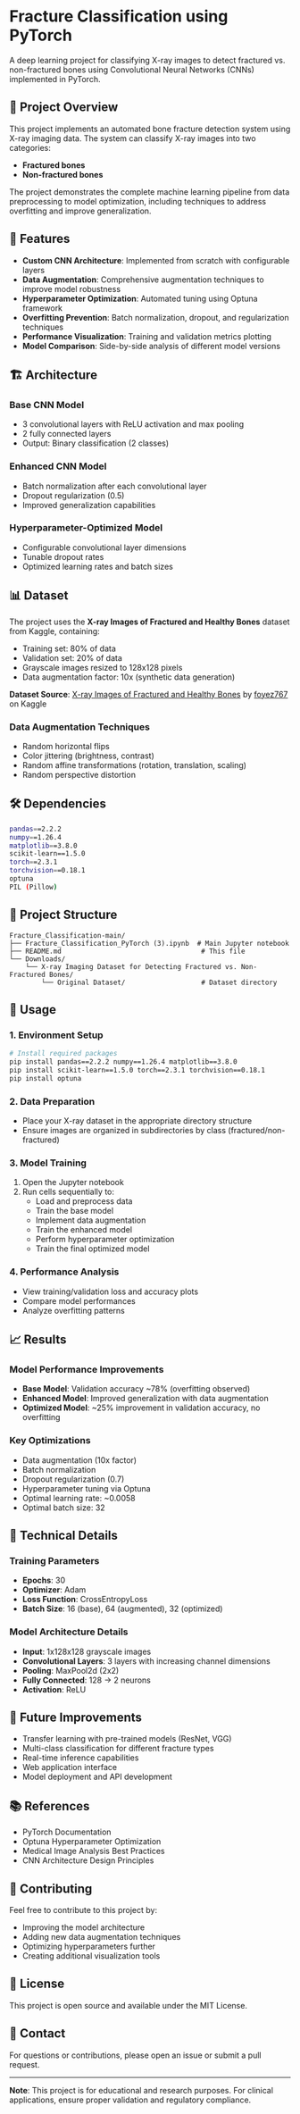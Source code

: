 # Fracture Classification using PyTorch

A deep learning project for classifying X-ray images to detect fractured vs. non-fractured bones using Convolutional Neural Networks (CNNs) implemented in PyTorch.

## 🏥 Project Overview

This project implements an automated bone fracture detection system using X-ray imaging data. The system can classify X-ray images into two categories:
- **Fractured bones** 
- **Non-fractured bones**

The project demonstrates the complete machine learning pipeline from data preprocessing to model optimization, including techniques to address overfitting and improve generalization.

## 🚀 Features

- **Custom CNN Architecture**: Implemented from scratch with configurable layers
- **Data Augmentation**: Comprehensive augmentation techniques to improve model robustness
- **Hyperparameter Optimization**: Automated tuning using Optuna framework
- **Overfitting Prevention**: Batch normalization, dropout, and regularization techniques
- **Performance Visualization**: Training and validation metrics plotting
- **Model Comparison**: Side-by-side analysis of different model versions

## 🏗️ Architecture

### Base CNN Model
- 3 convolutional layers with ReLU activation and max pooling
- 2 fully connected layers
- Output: Binary classification (2 classes)

### Enhanced CNN Model
- Batch normalization after each convolutional layer
- Dropout regularization (0.5)
- Improved generalization capabilities

### Hyperparameter-Optimized Model
- Configurable convolutional layer dimensions
- Tunable dropout rates
- Optimized learning rates and batch sizes

## 📊 Dataset

The project uses the **X-ray Images of Fractured and Healthy Bones** dataset from Kaggle, containing:
- Training set: 80% of data
- Validation set: 20% of data
- Grayscale images resized to 128x128 pixels
- Data augmentation factor: 10x (synthetic data generation)

**Dataset Source**: [X-ray Images of Fractured and Healthy Bones](https://www.kaggle.com/datasets/foyez767/x-ray-images-of-fractured-and-healthy-bones?resource=download) by [foyez767](https://www.kaggle.com/foyez767) on Kaggle

### Data Augmentation Techniques
- Random horizontal flips
- Color jittering (brightness, contrast)
- Random affine transformations (rotation, translation, scaling)
- Random perspective distortion

## 🛠️ Dependencies

```bash
pandas==2.2.2
numpy==1.26.4
matplotlib==3.8.0
scikit-learn==1.5.0
torch==2.3.1
torchvision==0.18.1
optuna
PIL (Pillow)
```

## 📁 Project Structure

```
Fracture_Classification-main/
├── Fracture_Classification_PyTorch (3).ipynb  # Main Jupyter notebook
├── README.md                                   # This file
└── Downloads/
    └── X-ray Imaging Dataset for Detecting Fractured vs. Non-Fractured Bones/
        └── Original Dataset/                   # Dataset directory
```

## 🚀 Usage

### 1. Environment Setup
```bash
# Install required packages
pip install pandas==2.2.2 numpy==1.26.4 matplotlib==3.8.0
pip install scikit-learn==1.5.0 torch==2.3.1 torchvision==0.18.1
pip install optuna
```

### 2. Data Preparation
- Place your X-ray dataset in the appropriate directory structure
- Ensure images are organized in subdirectories by class (fractured/non-fractured)

### 3. Model Training
1. Open the Jupyter notebook
2. Run cells sequentially to:
   - Load and preprocess data
   - Train the base model
   - Implement data augmentation
   - Train the enhanced model
   - Perform hyperparameter optimization
   - Train the final optimized model

### 4. Performance Analysis
- View training/validation loss and accuracy plots
- Compare model performances
- Analyze overfitting patterns

## 📈 Results

### Model Performance Improvements
- **Base Model**: Validation accuracy ~78% (overfitting observed)
- **Enhanced Model**: Improved generalization with data augmentation
- **Optimized Model**: ~25% improvement in validation accuracy, no overfitting

### Key Optimizations
- Data augmentation (10x factor)
- Batch normalization
- Dropout regularization (0.7)
- Hyperparameter tuning via Optuna
- Optimal learning rate: ~0.0058
- Optimal batch size: 32

## 🔬 Technical Details

### Training Parameters
- **Epochs**: 30
- **Optimizer**: Adam
- **Loss Function**: CrossEntropyLoss
- **Batch Size**: 16 (base), 64 (augmented), 32 (optimized)

### Model Architecture Details
- **Input**: 1x128x128 grayscale images
- **Convolutional Layers**: 3 layers with increasing channel dimensions
- **Pooling**: MaxPool2d (2x2)
- **Fully Connected**: 128 → 2 neurons
- **Activation**: ReLU

## 🎯 Future Improvements

- Transfer learning with pre-trained models (ResNet, VGG)
- Multi-class classification for different fracture types
- Real-time inference capabilities
- Web application interface
- Model deployment and API development

## 📚 References

- PyTorch Documentation
- Optuna Hyperparameter Optimization
- Medical Image Analysis Best Practices
- CNN Architecture Design Principles

## 👥 Contributing

Feel free to contribute to this project by:
- Improving the model architecture
- Adding new data augmentation techniques
- Optimizing hyperparameters further
- Creating additional visualization tools

## 📄 License

This project is open source and available under the MIT License.

## 🤝 Contact

For questions or contributions, please open an issue or submit a pull request.

---

**Note**: This project is for educational and research purposes. For clinical applications, ensure proper validation and regulatory compliance.

